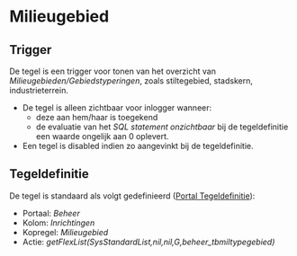 # Milieugebied

## Trigger

De tegel is een trigger voor tonen van het overzicht van *Milieugebieden/Gebiedstyperingen*, zoals stiltegebied, stadskern, industrieterrein.

- De tegel is alleen zichtbaar voor inlogger wanneer:
  - deze aan hem/haar is toegekend
  - de evaluatie van het *SQL statement onzichtbaar* bij de tegeldefinitie een waarde ongelijk aan 0 oplevert.
- Een tegel is disabled indien zo aangevinkt bij de tegeldefinitie.

## Tegeldefinitie

De tegel is standaard als volgt gedefinieerd ([Portal Tegeldefinitie](/instellen_inrichten/portaldefinitie/portal_tegel.md)):

- Portaal: *Beheer*
- Kolom: *Inrichtingen*
- Kopregel: *Milieugebied*
- Actie: *getFlexList(SysStandardList,nil,nil,G,beheer_tbmiltypegebied)*

